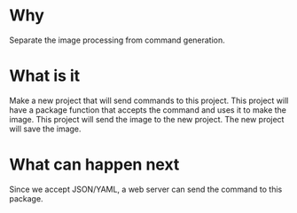 # Why
Separate the image processing from command generation.

# What is it
Make a new project that will send commands to this project.
This project will have a package function that accepts the command and uses it to make the image.
This project will send the image to the new project.
The new project will save the image.

# What can happen next
Since we accept JSON/YAML, a web server can send the command to this package.
